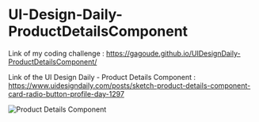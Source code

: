 # UI-Design-Daily-ProductDetailsComponent

Link of my coding challenge : https://gagoude.github.io/UIDesignDaily-ProductDetailsComponent/

Link of the UI Design Daily - Product Details Component : https://www.uidesigndaily.com/posts/sketch-product-details-component-card-radio-button-profile-day-1297

![Product Details Component](https://user-images.githubusercontent.com/56520774/125678183-59a2286e-8809-43b3-95f9-acdf0516fcf1.png)

